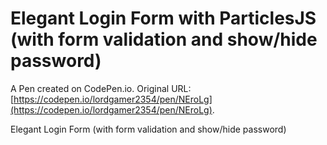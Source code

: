 # Elegant Login Form with ParticlesJS (with form validation and show/hide password)

A Pen created on CodePen.io. Original URL: [https://codepen.io/lordgamer2354/pen/NEroLg](https://codepen.io/lordgamer2354/pen/NEroLg).

Elegant Login Form (with form validation and show/hide password)